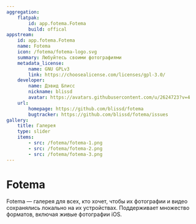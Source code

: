 ```yaml
---
aggregation:
    flatpak:
        id: app.fotema.Fotema
        build: offical
appstream:
    id: app.fotema.Fotema
    name: Fotema
    icon: /fotema/fotema-logo.svg
    summary: Любуйтесь своими фотографиями
    metadata_license:
        name: GNU GPLv3
        link: https://choosealicense.com/licenses/gpl-3.0/
    developer:
        name: Дэвид Блисс
        nickname: blissd
        avatar: https://avatars.githubusercontent.com/u/2624723?v=4
    url:
        homepage: https://github.com/blissd/fotema
        bugtracker: https://github.com/blissd/fotema/issues
gallery:
    title: Галерея
    type: slider
    items:
        - src: /fotema/fotema-1.png
        - src: /fotema/fotema-2.png
        - src: /fotema/fotema-3.png
---
```


# Fotema

Fotema — галерея для всех, кто хочет, чтобы их фотографии и видео сохранялись локально на их устройствах. Поддерживает множество форматов, включая живые фотографии iOS.

<AGWGallery />

<!--@include: @apps/_parts/install/content-flatpak.md-->